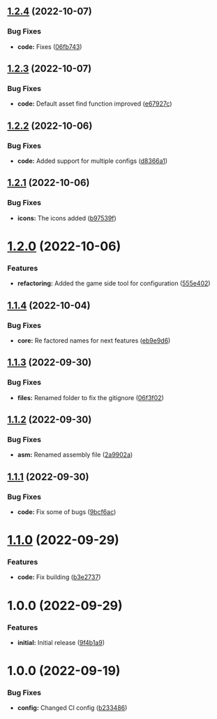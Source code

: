 ## [1.2.4](https://github.com/hww/XiGameTool/compare/v1.2.3...v1.2.4) (2022-10-07)


### Bug Fixes

* **code:** Fixes ([06fb743](https://github.com/hww/XiGameTool/commit/06fb74331e9117311b5538cb23f21885a3a4f28e))

## [1.2.3](https://github.com/hww/XiGameTool/compare/v1.2.2...v1.2.3) (2022-10-07)


### Bug Fixes

* **code:** Default asset find function improved ([e67927c](https://github.com/hww/XiGameTool/commit/e67927ccd0bd7eb9c8f776ab4450e3d10c65f2fe))

## [1.2.2](https://github.com/hww/XiGameTool/compare/v1.2.1...v1.2.2) (2022-10-06)


### Bug Fixes

* **code:** Added support for multiple configs ([d8366a1](https://github.com/hww/XiGameTool/commit/d8366a1d4b4dea358e974b614b2a367028096dee))

## [1.2.1](https://github.com/hww/XiGameTool/compare/v1.2.0...v1.2.1) (2022-10-06)


### Bug Fixes

* **icons:** The icons added ([b97539f](https://github.com/hww/XiGameTool/commit/b97539f986b47138b6fedc97f5cd265d8362d059))

# [1.2.0](https://github.com/hww/XiGameTool/compare/v1.1.4...v1.2.0) (2022-10-06)


### Features

* **refactoring:** Added the game side tool for configuration ([555e402](https://github.com/hww/XiGameTool/commit/555e4022506a777a56216790252ff6f05b9bac2e))

## [1.1.4](https://github.com/hww/XiGameTool/compare/v1.1.3...v1.1.4) (2022-10-04)


### Bug Fixes

* **core:** Re factored names for next features ([eb9e9d6](https://github.com/hww/XiGameTool/commit/eb9e9d692935c663c82e7bae412e2a24335bfccb))

## [1.1.3](https://github.com/hww/XiGameTool/compare/v1.1.2...v1.1.3) (2022-09-30)


### Bug Fixes

* **files:** Renamed folder to  fix the gitignore ([06f3f02](https://github.com/hww/XiGameTool/commit/06f3f02034904743ad82bcf3cc13b6502972c0ab))

## [1.1.2](https://github.com/hww/XiGameTool/compare/v1.1.1...v1.1.2) (2022-09-30)


### Bug Fixes

* **asm:** Renamed assembly file ([2a9902a](https://github.com/hww/XiGameTool/commit/2a9902a1105ac9237d777090b2730a7c25d5aeeb))

## [1.1.1](https://github.com/hww/XiGameTool/compare/v1.1.0...v1.1.1) (2022-09-30)


### Bug Fixes

* **code:** Fix some of bugs ([9bcf6ac](https://github.com/hww/XiGameTool/commit/9bcf6acf238e2a9f3cdfbf325b13d288ddc1507f))

# [1.1.0](https://github.com/hww/XiGameTool/compare/v1.0.0...v1.1.0) (2022-09-29)


### Features

* **code:** Fix building ([b3e2737](https://github.com/hww/XiGameTool/commit/b3e27374c802eaa4b0e449dbbd3b5178a21fa97b))

# 1.0.0 (2022-09-29)


### Features

* **initial:** Initial release ([9f4b1a9](https://github.com/hww/XiGameTool/commit/9f4b1a9186fd3f6509b0a4c6cc63965d055f69c6))

# 1.0.0 (2022-09-19)


### Bug Fixes

* **config:** Changed CI config ([b233486](https://github.com/hww/XiArtManager/commit/b23348684d4d3f1e2aeb475a72c0c013067baac8))

